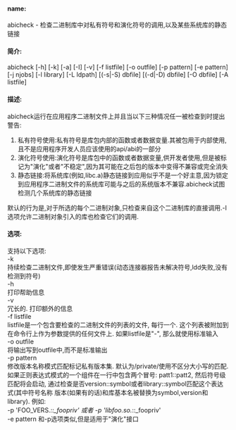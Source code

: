 #### name:
abicheck - 检查二进制库中对私有符号和演化符号的调用,以及某些系统库的静态链接

#### 简介:
abicheck [-h] [-k] [-a] [-I] [-v] [-f listfile] [-o outfile] [-p pattern] [-e pattern] [-j njobs] [-l library] [-L ldpath] [(-s|-S) dbfile] [(-d|-D) dbfile] [-O dbfile] [-A listfile] 

#### 描述:
abicheck运行在应用程序二进制文件上并且当以下三种情况任一被检查到时提出警告:  
1. 私有符号使用:私有符号是库包内部的函数或者数据变量.其被包用于内部使用,且不是应用程序开发人员应该使用的api/abi的一部分  
2. 演化符号使用:演化符号是库包中的函数或者数据变量,供开发者使用,但是被标记为"演化"或者"不稳定",因为其可能在之后包的版本中变得不兼容或完全消失  
3. 静态链接:将系统库(例如,libc.a)静态链接到应用似乎不是一个好主意,因为锁定到应用程序二进制文件的系统库可能与之后的系统版本不兼容.abicheck试图检测几个系统库的静态链接  
  
默认的行为是,对于所选的每个二进制对象,只检查来自这个二进制库的直接调用.-I选项允许二进制对象引入的库也检查它们的调用.

#### 选项:
支持以下选项:  
-k  
    持续检查二进制文件,即使发生严重错误(动态连接器报告未解决符号,ldd失败,没有检测到符号)  
-h  
    打印帮助信息  
-v  
    冗长的. 打印额外的信息  
-f listfile  
    listfile是一个包含要检查的二进制文件的列表的文件, 每行一个. 这个列表被附加到在命令行上作为参数提供的任何文件上. 如果listfile是"-", 那么就使用标准输入  
-o outfile  
    将输出写到outfile中,而不是标准输出  
-p pattern  
    修改版本名称模式匹配标记私有版本集. 默认为/private/使用不区分大小写的匹配.  
    如果正则表达式模式的一个组件在一行中包含两个冒号: patt1::patt2, 然后符号级匹配将会启动, 通过检查是否version::symbol或者library::symbol匹配这个表达式(其中符号名称 版本(如果有的话)和库基本名被替换为symbol,version和library). 例如:  
    -p 'FOO_VERS.*::_foopriv' 或者 -p 'libfoo.so.*::_foopriv'  
-e pattern
    和-p选项类似,但是适用于"演化"接口  

